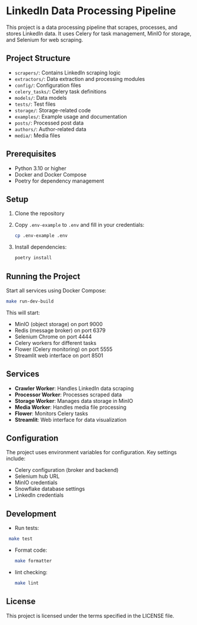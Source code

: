 # LinkedIn Data Processing Pipeline

This project is a data processing pipeline that scrapes, processes, and stores LinkedIn data. It uses Celery for task management, MinIO for storage, and Selenium for web scraping.

## Project Structure

- `scrapers/`: Contains LinkedIn scraping logic
- `extractors/`: Data extraction and processing modules
- `config/`: Configuration files
- `celery_tasks/`: Celery task definitions
- `models/`: Data models
- `tests/`: Test files
- `storage/`: Storage-related code
- `examples/`: Example usage and documentation
- `posts/`: Processed post data
- `authors/`: Author-related data
- `media/`: Media files

## Prerequisites

- Python 3.10 or higher
- Docker and Docker Compose
- Poetry for dependency management

## Setup

1. Clone the repository
2. Copy `.env-example` to `.env` and fill in your credentials:

   ```bash
   cp .env-example .env
   ```

3. Install dependencies:

   ```bash
   poetry install
   ```

## Running the Project

Start all services using Docker Compose:

```bash
make run-dev-build
```

This will start:

- MinIO (object storage) on port 9000
- Redis (message broker) on port 6379
- Selenium Chrome on port 4444
- Celery workers for different tasks
- Flower (Celery monitoring) on port 5555
- Streamlit web interface on port 8501

## Services

- **Crawler Worker**: Handles LinkedIn data scraping
- **Processor Worker**: Processes scraped data
- **Storage Worker**: Manages data storage in MinIO
- **Media Worker**: Handles media file processing
- **Flower**: Monitors Celery tasks
- **Streamlit**: Web interface for data visualization

## Configuration

The project uses environment variables for configuration. Key settings include:

- Celery configuration (broker and backend)
- Selenium hub URL
- MinIO credentials
- Snowflake database settings
- LinkedIn credentials

## Development

- Run tests:

 ```bash
  make test
  ```

- Format code:
  
  ```bash
  make formatter
  ```

- lint checking:
  
  ```bash
  make lint
  ```

## License

This project is licensed under the terms specified in the LICENSE file.
